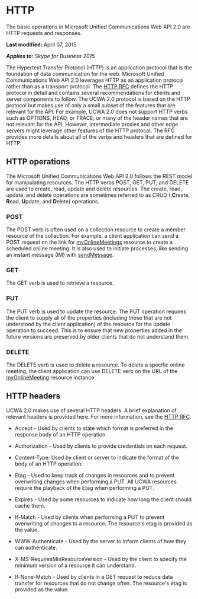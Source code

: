 
# HTTP
The basic operations in Microsoft Unified Communications Web API 2.0 are HTTP requests and responses.

 **Last modified:** April 07, 2015

 _**Applies to:** Skype for Business 2015_

The Hypertext Transfer Protocol (HTTP) is an application protocol that is the foundation of data communication for the web. Microsoft Unified Communications Web API 2.0 leverages HTTP as an application protocol rather than as a transport protocol. The [HTTP RFC](http://www.w3.org/Protocols/rfc2616/rfc2616.mdl) defines the HTTP protocol in detail and contains several recommendations for clients and server components to follow. The UCWA 2.0 protocol is based on the HTTP protocol but makes use of only a small subset of the features that are relevant for the API. For example, UCWA 2.0 does not support HTTP verbs such as OPTIONS, HEAD, or TRACE, or many of the header names that are not relevant for the API. However, intermediate proxies and other edge servers might leverage other features of the HTTP protocol. The RFC provides more details about all of the verbs and headers that are defined for HTTP.


## HTTP operations

The Microsoft Unified Communications Web API 2.0 follows the REST model for manipulating resources. The HTTP verbs POST, GET, PUT, and DELETE are used to create, read, update and delete resources. The create, read, update, and delete operations are sometimes referred to as CRUD ( **C**reate, **R**ead, **U**pdate, and **D**elete) operations.


### POST

The POST verb is often used on a collection resource to create a member resource of the collection. For example, a client application can send a POST request on the link for [myOnlineMeetings](myOnlineMeetings_ref.md) resource to create a scheduled online meeting. It is also used to initiate processes, like sending an instant message (IM) with [sendMessage](sendMessage_ref.md).


### GET

The GET verb is used to retrieve a resource.


### PUT

The PUT verb is used to update the resource. The PUT operation requires the client to supply all of the properties (including those that are not understood by the client application) of the resource for the update operation to succeed. This is to ensure that new properties added in the future versions are preserved by older clients that do not understand them.


### DELETE

The DELETE verb is used to delete a resource. To delete a specific online meeting, the client application can use DELETE verb on the URL of the [myOnlineMeeting](myOnlineMeeting_ref.md) resource instance.


## HTTP headers

UCWA 2.0 makes use of several HTTP headers. A brief explanation of relevant headers is provided here. For more information, see the [HTTP RFC](http://www.w3.org/Protocols/rfc2616/rfc2616.mdl).


- Accept - Used by clients to state which format is preferred in the response body of an HTTP operation.
 
- Authorization - Used by clients to provide credentials on each request.
 
- Content-Type: Used by client or server to indicate the format of the body of an HTTP operation.
 
- Etag - Used to keep track of changes in resources and to prevent overwriting changes when performing a PUT. All UCWA resources require the playback of the Etag when performing a PUT. 
 
- Expires - Used by some resources to indicate how long the client should cache them.
 
- If-Match - Used by clients when performing a PUT to prevent overwriting of changes to a resource. The resource's etag is provided as the value.
 
- WWW-Authenticate - Used by the server to inform clients of how they can authenticate. 
 
- X-MS-RequiresMinResourceVersion - Used by the client to specify the minimum version of a resource it can understand.
 
- If-None-Match - Used by clients in a GET request to reduce data transfer for resources that do not change often. The resource's etag is provided as the value.
 
